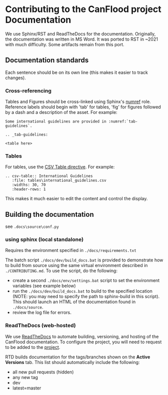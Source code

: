# Contributing to the CanFlood project Documentation

We use Sphinx/RST and ReadTheDocs for the documentation.
Originally, the documentation was written in MS Word. 
It was ported to RST in ~2021 with much difficulty.
Some artifacts remain from this port. 

## Documentation standards
Each sentence should be on its own line (this makes it easier to track changes). 


### Cross-referencing
Tables and Figures should be cross-linked using Sphinx's [numref](https://www.sphinx-doc.org/en/master/usage/restructuredtext/roles.html#cross-referencing-figures-by-figure-number) role.
Reference labels should begin with 'tab' for tables, 'fig' for figures followed by a dash and a description of the asset.
For example:
```
Some international guidelines are provided in :numref:`tab-guidelines`.

.. _tab-guidelines:

<table here>
```


### Tables
For tables, use the [CSV Table directive](https://docutils.sourceforge.io/docs/ref/rst/directives.html#csv-table-1). 
For example:
```
.. csv-table:: International Guidelines 
   :file: tables\international_guidelines.csv
   :widths: 30, 70
   :header-rows: 1
```
This makes it much easier to edit the content and control the display.


## Building the documentation
see `.docs\source\conf.py`

### using sphinx (local standalone)
Requires the environment specified in `./docs/requirements.txt`
 

The batch script `./docs/dev/build_docs.bat` is provided to demonstrate how to build from source using the same virtual environment described in `./CONTRIBUTING.md`. To use the script, do the following: 
- create a second `./docs/env/settings.bat` script to set the environment variables (see example below)
- run the `./docs/dev/build_docs.bat` to build to the specified location (NOTE: you may need to specify the path to sphinx-build in this script). This should launch an HTML of the documentation found in `./docs/source`. 
- review the log file for errors. 


### ReadTheDocs (web-hosted)
We use [ReadTheDocs](https://readthedocs.org/projects/canflood/) to automate building, versioning, and hosting of the CanFlood documentation. 
To configure the project, you will need to request to be added to the [project](https://app.readthedocs.org/projects/canflood/).

RTD builds documentation for the tags/branches shown on the **Active Versions** tab.
This list should automatically include the following:
- all new pull requests (hidden)
- any new tag
- dev
- latest=master







 

